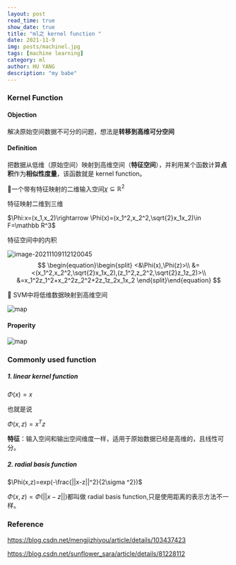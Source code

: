 ```yaml
---
layout: post
read_time: true
show_date: true
title: "ml之 kernel function "
date: 2021-11-9
img: posts/machinel.jpg
tags: [machine learning]
category: ml
author: HU YANG
description: "my babe"
---
```

### Kernel Function

#### Objection

解决原始空间数据不可分的问题，想法是**转移到高维可分空间**



#### Definition

把数据从低维（原始空间）映射到高维空间（**特征空间**），并利用某个函数计算**点积**作为**相似性度量**，该函数就是 kernel function。

:chestnut:一个带有特征映射的二维输入空间$\chi\subseteq\mathbb R^2$

特征映射二维到三维 

$\Phi:x=(x_1,x_2)\rightarrow \Phi(x)=(x_1^2,x_2^2,\sqrt{2}x_1x_2)\in F=\mathbb R^3$

特征空间中的内积  

![image-20211109112120045](/home/huyang/huyanghalo.github.io/assets/img/posts/20211109/p2.jpg)
$$
\begin{equation}\begin{split}
<&\Phi(x),\Phi(z)>\\
&=<(x_1^2,x_2^2,\sqrt{2}x_1x_2),(z_1^2,z_2^2,\sqrt{2}z_1z_2)>\\
&=x_1^2z_1^2+x_2^2z_2^2+2z_1z_2x_1x_2
\end{split}\end{equation}
$$


:chestnut: SVM中将低维数据映射到高维空间

![map](E:\huyanghalo.github.io\_posts\assets\img\posts\20211109\svm.jpg)





#### Properity

![map](E:\huyanghalo.github.io\_posts\assets\img\posts\20211109\p1.jpg)



### Commonly used function

##### 1. linear kernel function

$\Phi(x)=x$

也就是说

$\Phi(x,z)=x^Tz$

**特征**：输入空间和输出空间维度一样，适用于原始数据已经是高维的，且线性可分。

##### 2. radial basis function

$\Phi(x,z)=exp(-\frac{||x-z||^2}{2\sigma ^2})$​

$\Phi(x,z)=\Phi(||x-z||)$都叫做  radial basis function,只是使用距离的表示方法不一样。



### Reference

https://blog.csdn.net/mengjizhiyou/article/details/103437423

https://blog.csdn.net/sunflower_sara/article/details/81228112

